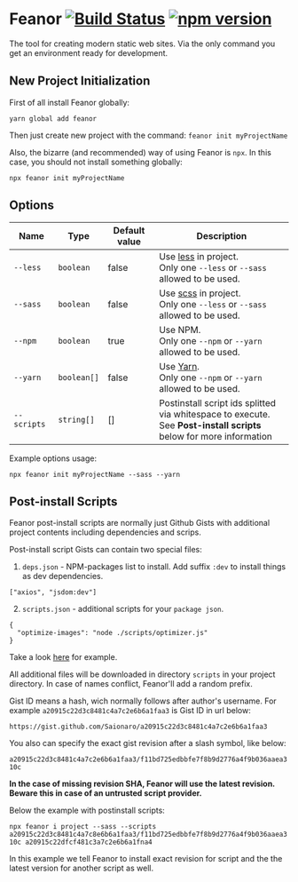 # Feanor [![Build Status](https://travis-ci.org/Saionaro/feanor.svg?branch=master)](https://travis-ci.org/Saionaro/feanor) [![npm version](https://badge.fury.io/js/feanor.svg)](https://badge.fury.io/js/feanor)

The tool for creating modern static web sites. Via the only command you get an environment ready for development.

## New Project Initialization

First of all install Feanor globally:

`yarn global add feanor`

Then just create new project with the command:
`feanor init myProjectName`

Also, the bizarre (and recommended) way of using Feanor is `npx`. In this case, you should not install something globally:

`npx feanor init myProjectName`

## Options

| Name        | Type        | Default value | Description                                                                                                           |
| ----------- | ----------- | ------------- | --------------------------------------------------------------------------------------------------------------------- |
| `--less`    | `boolean`   | false         | Use [less](http://lesscss.org) in project.<br>Only one `--less` or `--sass` allowed to be used.                       |
| `--sass`    | `boolean`   | false         | Use [scss](https://sass-lang.com) in project.<br>Only one `--less` or `--sass` allowed to be used.                    |
| `--npm`     | `boolean`   | true          | Use NPM.<br>Only one `--npm` or `--yarn` allowed to be used.                                                          |
| `--yarn`    | `boolean[]` | false         | Use [Yarn](https://yarnpkg.com).<br>Only one `--npm` or `--yarn` allowed to be used.                                  |
| `--scripts` | `string[]`  | []            | Postinstall script ids splitted via whitespace to execute.<br>See **Post-install scripts** below for more information |

Example options usage:

`npx feanor init myProjectName --sass --yarn`

## Post-install Scripts

Feanor post-install scripts are normally just Github Gists with additional project contents including dependencies and scrips.

Post-install script Gists can contain two special files:

1. `deps.json` - NPM-packages list to install. Add suffix `:dev` to install things as dev dependencies.

```
["axios", "jsdom:dev"]
```

2. `scripts.json` - additional scripts for your `package json`.

```
{
  "optimize-images": "node ./scripts/optimizer.js"
}
```

Take a look [here](https://gist.github.com/Saionaro/a20915c22d3c8481c4a7c2e6b6a1faa3) for example.

All additional files will be downloaded in directory `scripts` in your project directory. In case of names conflict, Feanor'll add a random prefix.

Gist ID means a hash, wich normally follows after author's username. For example `a20915c22d3c8481c4a7c2e6b6a1faa3` is Gist ID in url below:

`https://gist.github.com/Saionaro/a20915c22d3c8481c4a7c2e6b6a1faa3`

You also can specify the exact gist revision after a slash symbol, like below:

`a20915c22d3c8481c4a7c2e6b6a1faa3/f11bd725edbbfe7f8b9d2776a4f9b036aaea310c`

**In the case of missing revision SHA, Feanor will use the latest revision. Beware this in case of an untrusted script provider.**

Below the example with postinstall scripts:

`npx feanor i project --sass --scripts a20915c22d3c8481c4a7c8e6b6a1faa3/f11bd725edbbfe7f8b9d2776a4f9b036aaea310c a20915c22dfcf481c3a7c2e6b6a1fna4`

In this example we tell Feanor to install exact revision for script and the the latest version for another script as well.

